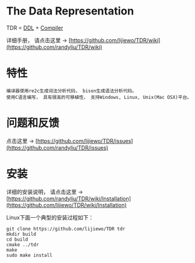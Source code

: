 The Data Representation
======
TDR = [DDL](http://en.wikipedia.org/wiki/Data_Definition_Language) + [Compiler](http://en.wikipedia.org/wiki/Compiler)

详细手册， 请点击这里 → [https://github.com/lijiewo/TDR/wiki](https://github.com/randyliu/TDR/wiki)

特性
====

	编译器使用re2c生成词法分析代码， bison生成语法分析代码。 
	使用C语言编写， 具有很高的可移植性， 支持Windows, Linux, Unix(Mac OSX)平台。

问题和反馈
==========
点击这里 → [https://github.com/lijiewo/TDR/issues](https://github.com/randyliu/TDR/issues)

安装
====
详细的安装说明， 请点击这里 → [https://github.com/randyliu/TDR/wiki/Installation](https://github.com/lijiewo/TDR/wiki/Installation)

Linux下面一个典型的安装过程如下：

	git clone https://github.com/lijiewo/TDR tdr
	mkdir build
	cd build
	cmake ../tdr
	make
	sudo make install
